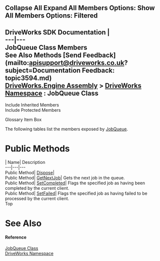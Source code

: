 Collapse All Expand All Members Options: Show All  Members Options: Filtered   
---  
DriveWorks SDK Documentation  |   
---|---  
JobQueue Class Members   
See Also Methods [Send Feedback](mailto:apisupport@driveworks.co.uk?subject=Documentation Feedback: topic3594.md)  
[DriveWorks.Engine Assembly](topic2156.md) > [DriveWorks Namespace](topic2159.md) : JobQueue Class  
---  
  
Include Inherited Members    
Include Protected Members  


Glossary Item Box

The following tables list the members exposed by [JobQueue](topic3594.md).

# Public Methods

| Name| Description  
---|---|---  
Public Method| [Dispose](topic3600.md)|   
Public Method| [GetNextJob](topic3601.md)| Gets the next job in the queue.   
Public Method| [SetCompleted](topic3602.md)| Flags the specified job as having been completed by the current client.   
Public Method| [SetFailed](topic3603.md)| Flags the specified job as having failed to be processed by the current client.   
Top

# See Also

#### Reference

[JobQueue Class](topic3594.md)   
[DriveWorks Namespace](topic2159.md)


